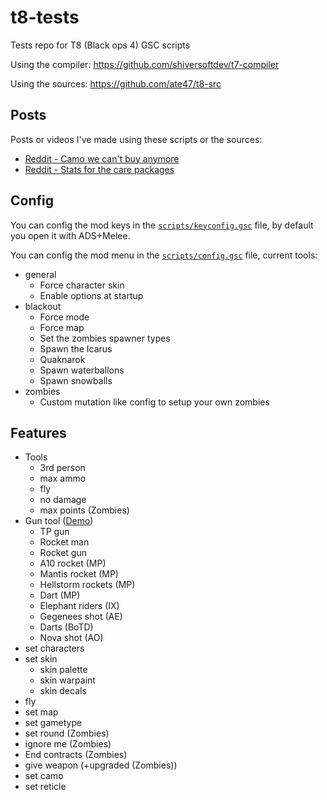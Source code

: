 # t8-tests

Tests repo for T8 (Black ops 4) GSC scripts

Using the compiler: https://github.com/shiversoftdev/t7-compiler

Using the sources: https://github.com/ate47/t8-src

## Posts

Posts or videos I've made using these scripts or the sources:

- [Reddit - Camo we can't buy anymore](https://www.reddit.com/r/Blackops4/comments/10y963t/if_someone_wants_to_see_the_camos_we_cant_buy/)
- [Reddit - Stats for the care packages](https://www.reddit.com/r/Blackops4/comments/nhonhu/if_you_had_ever_wondered_the_probabilities_in_the/)

## Config

You can config the mod keys in the [`scripts/keyconfig.gsc`](scripts/keyconfig.gsc) file, by default you open it with ADS+Melee.

You can config the mod menu in the [`scripts/config.gsc`](scripts/config.gsc) file, current tools:

- general
  - Force character skin
  - Enable options at startup
- blackout
  - Force mode
  - Force map
  - Set the zombies spawner types
  - Spawn the Icarus
  - Quaknarok
  - Spawn waterballons
  - Spawn snowballs
- zombies
  - Custom mutation like config to setup your own zombies

## Features

- Tools
  - 3rd person
  - max ammo
  - fly
  - no damage
  - max points (Zombies)
- Gun tool ([Demo](https://www.youtube.com/watch?v=hPBZrQQ7u4c))
  - TP gun
  - Rocket man
  - Rocket gun
  - A10 rocket (MP)
  - Mantis rocket (MP)
  - Hellstorm rockets (MP)
  - Dart (MP)
  - Elephant riders (IX)
  - Gegenees shot (AE)
  - Darts (BoTD)
  - Nova shot (AO)
- set characters
- set skin
  - skin palette
  - skin warpaint
  - skin decals
- fly
- set map
- set gametype
- set round (Zombies)
- ignore me (Zombies)
- End contracts (Zombies)
- give weapon (+upgraded (Zombies))
- set camo
- set reticle

